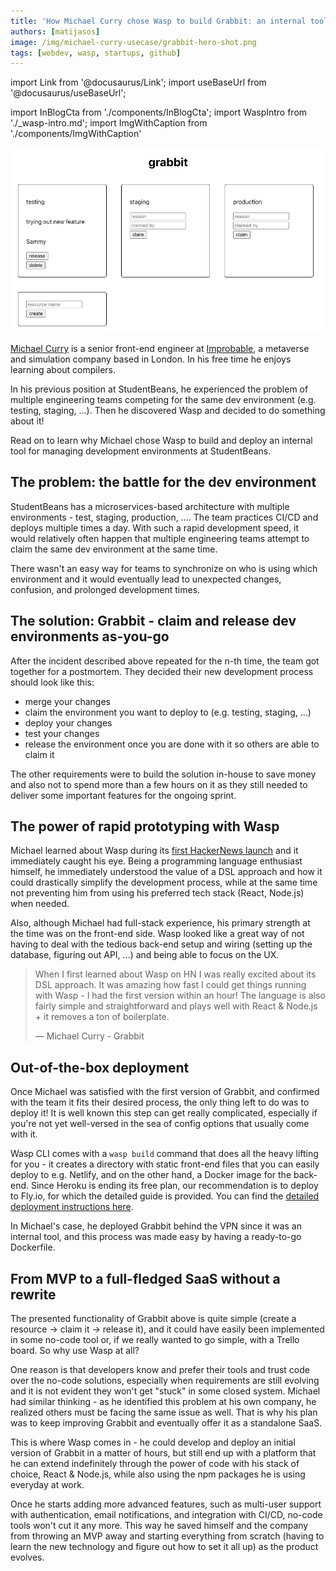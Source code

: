 ```yaml
---
title: 'How Michael Curry chose Wasp to build Grabbit: an internal tool for managing dev resources at StudentBeans'
authors: [matijasos]
image: /img/michael-curry-usecase/grabbit-hero-shot.png
tags: [webdev, wasp, startups, github]
---
```


import Link from '@docusaurus/Link';
import useBaseUrl from '@docusaurus/useBaseUrl';

import InBlogCta from './components/InBlogCta';
import WaspIntro from './_wasp-intro.md';
import ImgWithCaption from './components/ImgWithCaption'


![grabbit hero shot](../static/img/michael-curry-usecase/grabbit-hero-shot.png)

[Michael Curry](https://github.com/cursorial) is a senior front-end engineer at [Improbable](https://www.improbable.io/), a metaverse and simulation company based in London. In his free time he enjoys learning about compilers.

In his previous position at StudentBeans, he experienced the problem of multiple engineering teams competing for the same dev environment (e.g. testing, staging, …). Then he discovered Wasp and decided to do something about it!

Read on to learn why Michael chose Wasp to build and deploy an internal tool for managing development environments at StudentBeans.

<!--truncate-->

## The problem: the battle for the dev environment

StudentBeans has a microservices-based architecture with multiple environments - test, staging, production, …. The team practices CI/CD and deploys multiple times a day. With such a rapid development speed, it would relatively often happen that multiple engineering teams attempt to claim the same dev environment at the same time. 

There wasn't an easy way for teams to synchronize on who is using which environment and it would eventually lead to unexpected changes, confusion, and prolonged development times.

## The solution: Grabbit - claim and release dev environments as-you-go

After the incident described above repeated for the n-th time, the team got together for a postmortem. They decided their new development process should look like this:

- merge your changes
- claim the environment you want to deploy to (e.g. testing, staging, …)
- deploy your changes
- test your changes
- release the environment once you are done with it so others are able to claim it

The other requirements were to build the solution in-house to save money and also not to spend more than a few hours on it as they still needed to deliver some important features for the ongoing sprint.

## The power of rapid prototyping with Wasp

Michael learned about Wasp during its [first HackerNews launch](https://news.ycombinator.com/item?id=26091956) and it immediately caught his eye. Being a programming language enthusiast himself, he immediately understood the value of a DSL approach and how it could drastically simplify the development process, while at the same time not preventing him from using his preferred tech stack (React, Node.js) when needed.

Also, although Michael had full-stack experience, his primary strength at the time was on the front-end side. Wasp looked like a great way of not having to deal with the tedious back-end setup and wiring (setting up the database, figuring out API, …) and being able to focus on the UX.

> When I first learned about Wasp on HN I was really excited about its DSL approach. It was amazing how fast I could get things running with Wasp - I had the first version within an hour! The language is also fairly simple and straightforward and plays well with React & Node.js + it removes a ton of boilerplate.
>
> — Michael Curry - Grabbit

## Out-of-the-box deployment

Once Michael was satisfied with the first version of Grabbit, and confirmed with the team it fits their desired process, the only thing left to do was to deploy it! It is well known this step can get really complicated, especially if you're not yet well-versed in the sea of config options that usually come with it.

Wasp CLI comes with a `wasp build` command that does all the heavy lifting for you - it creates a directory with static front-end files that you can easily deploy to e.g. Netlify, and on the other hand, a Docker image for the back-end. Since Heroku is ending its free plan, our recommendation is to deploy to Fly.io, for which the detailed guide is provided. You can find the [detailed deployment instructions here](https://wasp.sh/docs/deploying).

In Michael's case, he deployed Grabbit behind the VPN since it was an internal tool, and this process was made easy by having a ready-to-go Dockerfile.

## From MVP to a full-fledged SaaS without a rewrite

The presented functionality of Grabbit above is quite simple (create a resource → claim it → release it), and it could have easily been implemented in some no-code tool or, if we really wanted to go simple, with a Trello board. So why use Wasp at all?

One reason is that developers know and prefer their tools and trust code over the no-code solutions, especially when requirements are still evolving and it is not evident they won't get "stuck" in some closed system. Michael had similar thinking - as he identified this problem at his own company, he realized others must be facing the same issue as well. That is why his plan was to keep improving Grabbit and eventually offer it as a standalone SaaS.

This is where Wasp comes in - he could develop and deploy an initial version of Grabbit in a matter of hours, but still end up with a platform that he can extend indefinitely through the power of code with his stack of choice, React & Node.js, while also using the npm packages he is using everyday at work.

Once he starts adding more advanced features, such as multi-user support with authentication, email notifications, and integration with CI/CD, no-code tools won't cut it any more. This way he saved himself and the company from throwing an MVP away and starting everything from scratch (having to learn the new technology and figure out how to set it all up) as the product evolves.
